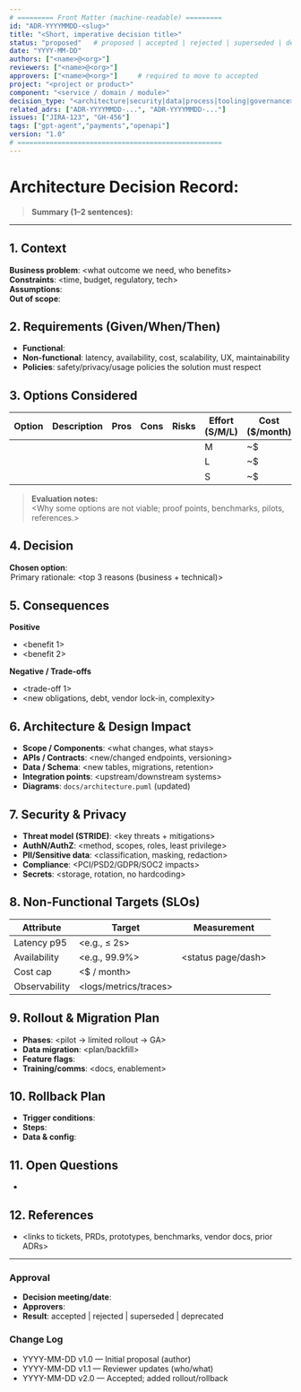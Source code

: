 ```yaml
---
# ========= Front Matter (machine-readable) =========
id: "ADR-YYYYMMDD-<slug>"
title: "<Short, imperative decision title>"
status: "proposed"   # proposed | accepted | rejected | superseded | deprecated
date: "YYYY-MM-DD"
authors: ["<name>@<org>"]
reviewers: ["<name>@<org>"]
approvers: ["<name>@<org>"]     # required to move to accepted
project: "<project or product>"
component: "<service / domain / module>"
decision_type: "<architecture|security|data|process|tooling|governance>"
related_adrs: ["ADR-YYYYMMDD-...", "ADR-YYYYMMDD-..."]
issues: ["JIRA-123", "GH-456"]
tags: ["gpt-agent","payments","openapi"]
version: "1.0"
# ===================================================
---
```


# Architecture Decision Record: <Short Title>

> **Summary (1–2 sentences):**  
> <One-liner that a busy exec can read and understand.>

---

## 1. Context
<!-- Why a decision is needed now. Business drivers, constraints, assumptions. -->
**Business problem**: <what outcome we need, who benefits>  
**Constraints**: <time, budget, regulatory, tech>  
**Assumptions**: <things believed true>  
**Out of scope**: <explicitly excluded items>

## 2. Requirements (Given/When/Then)
<!-- Link to /business/requirements.feature if applicable -->
- **Functional**: <bulleted list or link>
- **Non-functional**: latency, availability, cost, scalability, UX, maintainability
- **Policies**: safety/privacy/usage policies the solution must respect

## 3. Options Considered
<!-- At least 2 realistic options, 3 preferred. -->
| Option | Description | Pros | Cons | Risks | Effort (S/M/L) | Cost ($/month) |
|---|---|---|---|---|---|---|
| <Option A> | <desc> | <bullets> | <bullets> | <bullets> | M | ~$ |
| <Option B> | <desc> | <bullets> | <bullets> | <bullets> | L | ~$ |
| <Option C> | <desc> | <bullets> | <bullets> | <bullets> | S | ~$ |

> **Evaluation notes:**  
> <Why some options are not viable; proof points, benchmarks, pilots, references.>

## 4. Decision
<!-- The selected option and why it wins. -->
**Chosen option**: <Option X>  
**Primary rationale**: <top 3 reasons (business + technical)>

## 5. Consequences
**Positive**
- <benefit 1>
- <benefit 2>

**Negative / Trade-offs**
- <trade-off 1>
- <new obligations, debt, vendor lock-in, complexity>

## 6. Architecture & Design Impact
- **Scope / Components**: <what changes, what stays>
- **APIs / Contracts**: <new/changed endpoints, versioning>
- **Data / Schema**: <new tables, migrations, retention>
- **Integration points**: <upstream/downstream systems>
- **Diagrams**: `docs/architecture.puml` (updated)

## 7. Security & Privacy
- **Threat model (STRIDE)**: <key threats + mitigations>
- **AuthN/AuthZ**: <method, scopes, roles, least privilege>
- **PII/Sensitive data**: <classification, masking, redaction>
- **Compliance**: <PCI/PSD2/GDPR/SOC2 impacts>
- **Secrets**: <storage, rotation, no hardcoding>

## 8. Non-Functional Targets (SLOs)
| Attribute | Target | Measurement |
|---|---|---|
| Latency p95 | <e.g., ≤ 2s> | <grafana link> |
| Availability | <e.g., 99.9%> | <status page/dash> |
| Cost cap | <$ / month> | <FinOps dashboard> |
| Observability | <logs/metrics/traces> | <links> |

## 9. Rollout & Migration Plan
- **Phases**: <pilot → limited rollout → GA>
- **Data migration**: <plan/backfill>
- **Feature flags**: <flags and kill switches>
- **Training/comms**: <docs, enablement>

## 10. Rollback Plan
- **Trigger conditions**: <what failure causes rollback>
- **Steps**: <how to restore previous state safely>
- **Data & config**: <reconciliation strategy>

## 11. Open Questions
- <unknowns that need follow-up>  

## 12. References
- <links to tickets, PRDs, prototypes, benchmarks, vendor docs, prior ADRs>

---

### Approval
<!-- Fill when status becomes "accepted". -->
- **Decision meeting/date**: <YYYY-MM-DD>
- **Approvers**: <names>
- **Result**: accepted | rejected | superseded | deprecated

### Change Log
- YYYY-MM-DD v1.0 — Initial proposal (author)
- YYYY-MM-DD v1.1 — Reviewer updates (who/what)
- YYYY-MM-DD v2.0 — Accepted; added rollout/rollback